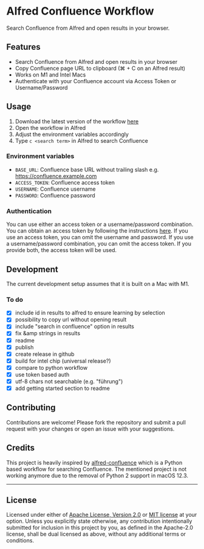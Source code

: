 # Alfred Confluence Workflow
Search Confluence from Alfred and open results in your browser.

## Features
- Search Confluence from Alfred and open results in your browser
- Copy Confluence page URL to clipboard (⌘ + C on an Alfred result)
- Works on M1 and Intel Macs
- Authenticate with your Confluence account via Access Token or Username/Password

## Usage
1. Download the latest version of the workflow [here](https://github.com/jovobe/alfred-confluence-workflow/releases)
2. Open the workflow in Alfred
3. Adjust the environment variables accordingly
4. Type `c <search term>` in Alfred to search Confluence

### Environment variables
- `BASE_URL`: Confluence base URL without trailing slash e.g. https://confluence.example.com
- `ACCESS_TOKEN`: Confluence access token
- `USERNAME`: Confluence username
- `PASSWORD`: Confluence password

### Authentication
You can use either an access token or a username/password combination. You can obtain an access token by following the instructions [here](https://confluence.atlassian.com/enterprise/using-personal-access-tokens-1026032365.html). If you use an access token, you can omit the username and password. If you use a username/password combination, you can omit the access token. If you provide both, the access token will be used.

## Development
The current development setup assumes that it is built on a Mac with M1.

### To do
- [x] include id in results to alfred to ensure learning by selection
- [x] possibility to copy url without opening result
- [x] include "search in confluence" option in results
- [x] fix &amp strings in results
- [x] readme
- [x] publish
- [x] create release in github
- [x] build for intel chip (universal release?)
- [x] compare to python workflow
- [x] use token based auth
- [x] utf-8 chars not searchable (e.g. "führung")
- [x] add getting started section to readme

## Contributing
Contributions are welcome! Please fork the repository and submit a pull request with your changes or open an issue with your suggestions.

## Credits
This project is heavily inspired by [alfred-confluence](https://github.com/skleinei/alfred-confluence) which is a Python based workflow for searching Confluence. The mentioned project is not working anymore due to the removal of Python 2 support in macOS 12.3.

---

## License

Licensed under either of <a href="LICENSE-APACHE">Apache License, Version
2.0</a> or <a href="LICENSE-MIT">MIT license</a> at your option.
Unless you explicitly state otherwise, any contribution intentionally submitted
for inclusion in this project by you, as defined in the Apache-2.0 license,
shall be dual licensed as above, without any additional terms or conditions.
